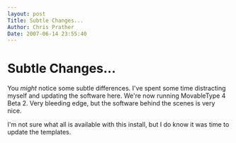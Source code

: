 ```yaml
---
layout: post
Title: Subtle Changes...  
Author: Chris Prather
Date: 2007-06-14 23:55:40
---
```


# Subtle Changes...
You *might* notice some subtle differences. I've spent some time distracting myself and updating the software here. We're now running MovableType 4 Beta 2. Very bleeding edge, but the software behind the scenes is very nice.

I'm not sure what all is available with this install, but I do know it was time to update the templates. 
